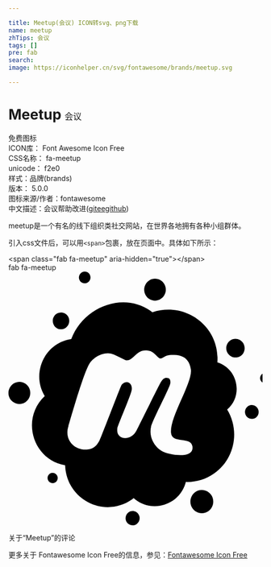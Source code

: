 ```yaml
---

title: Meetup(会议) ICON转svg、png下载
name: meetup
zhTips: 会议
tags: []
pre: fab
search: 
image: https://iconhelper.cn/svg/fontawesome/brands/meetup.svg

---
```


# Meetup  <small style="font-size: 60%;font-weight: 100">会议</small>


<div class="detail-page">
<p>
<span><span class="badge-success badge">免费图标</span> </span>
<br/>
<span>
ICON库：
<span class="badge-secondary badge">Font Awesome Icon Free</span> 
</span>
<br/>
<span>
CSS名称：
<span class="badge-secondary badge">fa-meetup</span> 
</span>
<br/>
<span>
unicode：
<span class="badge-secondary badge">f2e0</span> 
<copy-btn content='f2e0' btn-title=""></copy-btn>
<copy-btn :content='String.fromCodePoint(parseInt("f2e0", 16))' btn-title="复制U"></copy-btn>
</span><br/><span>样式：<span class="badge-light badge">品牌(brands)</span></span>
<br/>
<span>
版本：
<span class="badge-secondary badge">5.0.0</span> 
</span>
<br/>
<span>图标来源/作者：<span class="badge-light badge">fontawesome</span></span> 
<br/>
<span class="zh-detail">中文描述：<span class="badge-primary badge">会议</span><span class="help-link"><span>帮助改进</span>(<a href="https://gitee.com/liuwave/icon-helper/edit/master/json/fontawesome/brands/meetup.json" target="_blank" rel="noopener noreferrer">gitee</a><a href="https://github.com/liuwave/icon-helper/edit/master/json/fontawesome/brands/meetup.json" target="_blank" rel="noopener noreferrer">github</a></span>)</span><br/>
</p>
</div><div class="description description alert alert-light">meetup是一个有名的线下组织类社交网站，在世界各地拥有各种小组群体。</div>
<div class="alert alert-dark">
  <i class="fab fa-meetup fa-xs"></i>
  <i class="fab fa-meetup fa-sm"></i>
  <i class="fab fa-meetup fa-lg"></i>
  <i class="fab fa-meetup fa-2x"></i>
  <i class="fab fa-meetup fa-3x"></i>
  <i class="fab fa-meetup fa-5x"></i>
  <i class="fab fa-meetup fa-7x"></i>
</div>
<div>
  <p>引入css文件后，可以用<code>&lt;span&gt;</code>包裹，放在页面中。具体如下所示：    
  </p>
  <div class="alert alert-primary" style="font-size: 14px">
    &lt;span class="fab fa-meetup" aria-hidden="true"&gt;&lt;/span&gt;
    <copy-btn content='<span class="fab fa-meetup" aria-hidden="true"></span>'></copy-btn>
  </div>
  <div class="alert alert-secondary">
    <i class="fab fa-meetup"
    style="font-size: 24px"
    aria-hidden="true"></i> fab fa-meetup
    <copy-btn content="fab fa-meetup" btn-title="复制图标名称"></copy-btn>
  </div>
</div>
<div id="svg" class="svg-wrap">
<svg xmlns="http://www.w3.org/2000/svg" viewBox="0 0 512 512"><path d="M99 414.3c1.1 5.7-2.3 11.1-8 12.3-5.4 1.1-10.9-2.3-12-8-1.1-5.4 2.3-11.1 7.7-12.3 5.4-1.2 11.1 2.3 12.3 8zm143.1 71.4c-6.3 4.6-8 13.4-3.7 20 4.6 6.6 13.4 8.3 20 3.7 6.3-4.6 8-13.4 3.4-20-4.2-6.5-13.1-8.3-19.7-3.7zm-86-462.3c6.3-1.4 10.3-7.7 8.9-14-1.1-6.6-7.4-10.6-13.7-9.1-6.3 1.4-10.3 7.7-9.1 14 1.4 6.6 7.6 10.6 13.9 9.1zM34.4 226.3c-10-6.9-23.7-4.3-30.6 6-6.9 10-4.3 24 5.7 30.9 10 7.1 23.7 4.6 30.6-5.7 6.9-10.4 4.3-24.1-5.7-31.2zm272-170.9c10.6-6.3 13.7-20 7.7-30.3-6.3-10.6-19.7-14-30-7.7s-13.7 20-7.4 30.6c6 10.3 19.4 13.7 29.7 7.4zm-191.1 58c7.7-5.4 9.4-16 4.3-23.7s-15.7-9.4-23.1-4.3c-7.7 5.4-9.4 16-4.3 23.7 5.1 7.8 15.6 9.5 23.1 4.3zm372.3 156c-7.4 1.7-12.3 9.1-10.6 16.9 1.4 7.4 8.9 12.3 16.3 10.6 7.4-1.4 12.3-8.9 10.6-16.6-1.5-7.4-8.9-12.3-16.3-10.9zm39.7-56.8c-1.1-5.7-6.6-9.1-12-8-5.7 1.1-9.1 6.9-8 12.6 1.1 5.4 6.6 9.1 12.3 8 5.4-1.5 9.1-6.9 7.7-12.6zM447 138.9c-8.6 6-10.6 17.7-4.9 26.3 5.7 8.6 17.4 10.6 26 4.9 8.3-6 10.3-17.7 4.6-26.3-5.7-8.7-17.4-10.9-25.7-4.9zm-6.3 139.4c26.3 43.1 15.1 100-26.3 129.1-17.4 12.3-37.1 17.7-56.9 17.1-12 47.1-69.4 64.6-105.1 32.6-1.1.9-2.6 1.7-3.7 2.9-39.1 27.1-92.3 17.4-119.4-22.3-9.7-14.3-14.6-30.6-15.1-46.9-65.4-10.9-90-94-41.1-139.7-28.3-46.9.6-107.4 53.4-114.9C151.6 70 234.1 38.6 290.1 82c67.4-22.3 136.3 29.4 130.9 101.1 41.1 12.6 52.8 66.9 19.7 95.2zm-70 74.3c-3.1-20.6-40.9-4.6-43.1-27.1-3.1-32 43.7-101.1 40-128-3.4-24-19.4-29.1-33.4-29.4-13.4-.3-16.9 2-21.4 4.6-2.9 1.7-6.6 4.9-11.7-.3-6.3-6-11.1-11.7-19.4-12.9-12.3-2-17.7 2-26.6 9.7-3.4 2.9-12 12.9-20 9.1-3.4-1.7-15.4-7.7-24-11.4-16.3-7.1-40 4.6-48.6 20-12.9 22.9-38 113.1-41.7 125.1-8.6 26.6 10.9 48.6 36.9 47.1 11.1-.6 18.3-4.6 25.4-17.4 4-7.4 41.7-107.7 44.6-112.6 2-3.4 8.9-8 14.6-5.1 5.7 3.1 6.9 9.4 6 15.1-1.1 9.7-28 70.9-28.9 77.7-3.4 22.9 26.9 26.6 38.6 4 3.7-7.1 45.7-92.6 49.4-98.3 4.3-6.3 7.4-8.3 11.7-8 3.1 0 8.3.9 7.1 10.9-1.4 9.4-35.1 72.3-38.9 87.7-4.6 20.6 6.6 41.4 24.9 50.6 11.4 5.7 62.5 15.7 58.5-11.1zm5.7 92.3c-10.3 7.4-12.9 22-5.7 32.6 7.1 10.6 21.4 13.1 32 6 10.6-7.4 13.1-22 6-32.6-7.4-10.6-21.7-13.5-32.3-6z"/></svg>
</div>
<detail full-name='fa-meetup'></detail>

<Vssue title="关于“Meetup”的评论" >关于“Meetup”的评论</Vssue>
    
<div><p>更多关于  Fontawesome Icon Free的信息，参见：<a target="_blank" href="https://iconhelper.cn/fontawesome.html">Fontawesome Icon Free</a>
</p></div>
